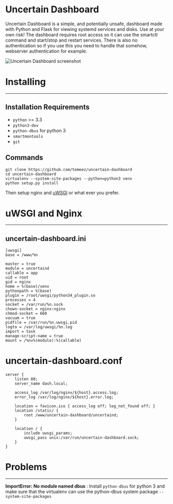 Uncertain Dashboard
===================
Uncertain Dashboard is a simple, and potentially unsafe, dashboard made with Python and Flask for viewing systemd services and disks. Use at your own risk! The dashboard requires root access so it can use the smartctl command and start/stop and restart services. There is also no authentication so if you use this you need to handle that somehow, webserver authentication for example. 

![Uncertain Dashboard screenshot](http://i.imgur.com/9XmhwGA.png "Uncertain Dashboard screenshot")

# Installing
------------
## Installation Requirements
 - `python` >= 3.3
 - `python3-dev`
 - `python-dbus` for python 3
 - `smartmontools`
 - `git`

## Commands
```
git clone https://github.com/temeez/uncertain-dashboard
cd uncertain-dashboard
virtualenv --system-site-packages --python=python3 venv
python setup.py install
```
Then setup nginx and [uWSGI](http://flask.pocoo.org/docs/0.10/deploying/uwsgi/) or what ever you prefer.

# uWSGI and Nginx
------------
## uncertain-dashboard.ini
```
[uwsgi]
base = /www/%n

master = true
module = uncertaind
callable = app
uid = root
gid = nginx
home = %(base)/venv
pythonpath = %(base)
plugin = /root/uwsgi/python34_plugin.so
processes = 4
socket = /var/run/%n.sock
chown-socket = nginx:nginx
chmod-socket = 660
vacuum = true
pidfile = /var/run/%n.uwsgi.pid
logto = /var/log/uwsgi/%n.log
import = task
manage-script-name = true
mount = /%n=%(module):%(callable)
```

# uncertain-dashboard.conf
```
server {
    listen 80;
    server_name dash.local;

    access_log /var/log/nginx/${host}.access.log;
    error_log /var/log/nginx/${host}.error.log;

    location = favicon.ico { access_log off; log_not_found off; }
    location /static/ {
        root /www/uncertain-dashboard/uncertaind;
    }

    location / {
        include uwsgi_params;
        uwsgi_pass unix:/var/run/uncertain-dashboard.sock;
    }
}
```

# Problems
------------
**ImportError: No module named dbus**
: Install `python-dbus` for python 3 and make sure that the virtualenv can use the python-dbus system package `--system-site-packages`
